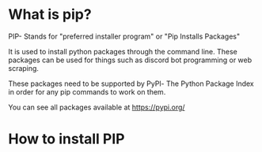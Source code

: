 # What is pip?

PIP- Stands for "preferred installer program" or "Pip Installs Packages"

It is used to install python packages through the command line. These packages can be used for things such as
discord bot programming or web scraping.

These packages need to be supported by PyPl- The Python Package Index in order for any pip commands to work on them.

You can see all packages available at https://pypi.org/

# How to install PIP
